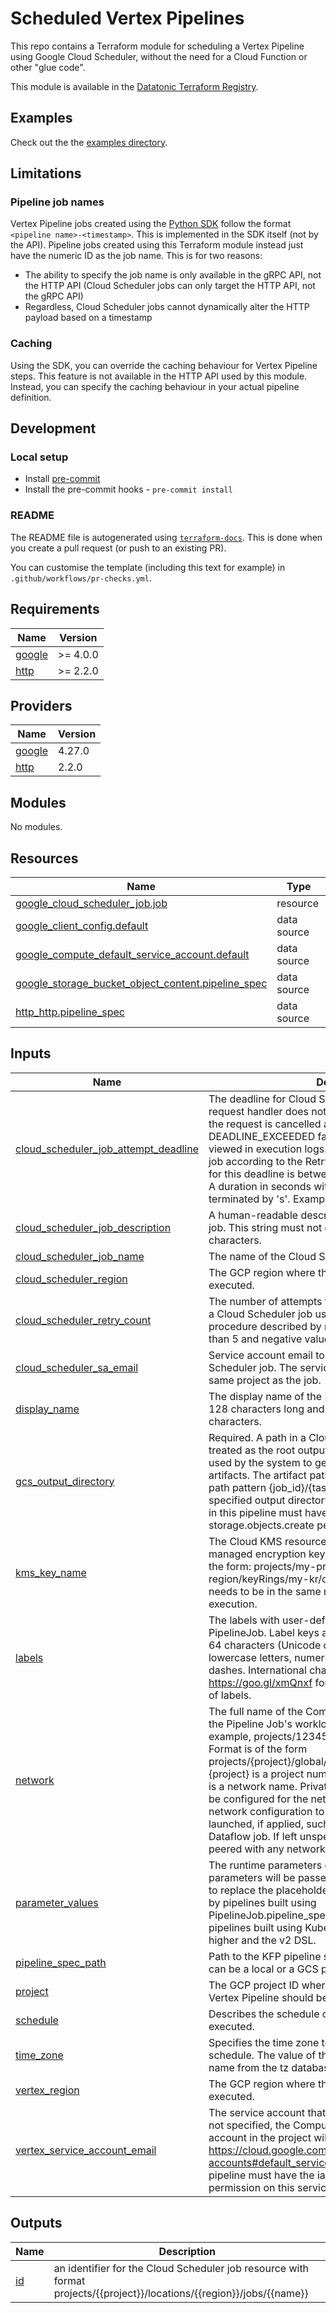 # Scheduled Vertex Pipelines

This repo contains a Terraform module for scheduling a Vertex Pipeline using Google Cloud Scheduler, without the need for a Cloud Function or other "glue code".

This module is available in the [Datatonic Terraform Registry](https://registry.terraform.io/namespaces/teamdatatonic).

## Examples

Check out the the [examples directory](./examples).

## Limitations

### Pipeline job names

Vertex Pipeline jobs created using the [Python SDK](https://github.com/googleapis/python-aiplatform) follow the format `<pipeline name>-<timestamp>`. This is implemented in the SDK itself (not by the API).
Pipeline jobs created using this Terraform module instead just have the numeric ID as the job name. This is for two reasons:

- The ability to specify the job name is only available in the gRPC API, not the HTTP API (Cloud Scheduler jobs can only target the HTTP API, not the gRPC API)
- Regardless, Cloud Scheduler jobs cannot dynamically alter the HTTP payload based on a timestamp

### Caching

Using the SDK, you can override the caching behaviour for Vertex Pipeline steps. This feature is not available in the HTTP API used by this module.
Instead, you can specify the caching behaviour in your actual pipeline definition.

## Development

### Local setup

- Install [pre-commit](https://pre-commit.com/)
- Install the pre-commit hooks - `pre-commit install`

### README

The README file is autogenerated using [`terraform-docs`](https://github.com/terraform-docs/terraform-docs). This is done when you create a pull request (or push to an existing PR).

You can customise the template (including this text for example) in `.github/workflows/pr-checks.yml`.

## Requirements

| Name | Version |
|------|---------|
| <a name="requirement_google"></a> [google](#requirement\_google) | >= 4.0.0 |
| <a name="requirement_http"></a> [http](#requirement\_http) | >= 2.2.0 |

## Providers

| Name | Version |
|------|---------|
| <a name="provider_google"></a> [google](#provider\_google) | 4.27.0 |
| <a name="provider_http"></a> [http](#provider\_http) | 2.2.0 |

## Modules

No modules.

## Resources

| Name | Type |
|------|------|
| [google_cloud_scheduler_job.job](https://registry.terraform.io/providers/hashicorp/google/latest/docs/resources/cloud_scheduler_job) | resource |
| [google_client_config.default](https://registry.terraform.io/providers/hashicorp/google/latest/docs/data-sources/client_config) | data source |
| [google_compute_default_service_account.default](https://registry.terraform.io/providers/hashicorp/google/latest/docs/data-sources/compute_default_service_account) | data source |
| [google_storage_bucket_object_content.pipeline_spec](https://registry.terraform.io/providers/hashicorp/google/latest/docs/data-sources/storage_bucket_object_content) | data source |
| [http_http.pipeline_spec](https://registry.terraform.io/providers/hashicorp/http/latest/docs/data-sources/http) | data source |

## Inputs

| Name | Description | Type | Default | Required |
|------|-------------|------|---------|:--------:|
| <a name="input_cloud_scheduler_job_attempt_deadline"></a> [cloud\_scheduler\_job\_attempt\_deadline](#input\_cloud\_scheduler\_job\_attempt\_deadline) | The deadline for Cloud Scheduler job attempts. If the request handler does not respond by this deadline then the request is cancelled and the attempt is marked as a DEADLINE\_EXCEEDED failure. The failed attempt can be viewed in execution logs. Cloud Scheduler will retry the job according to the RetryConfig. The allowed duration for this deadline is between 15 seconds and 30 minutes. A duration in seconds with up to nine fractional digits, terminated by 's'. Example: "3.5s" | `string` | `"320s"` | no |
| <a name="input_cloud_scheduler_job_description"></a> [cloud\_scheduler\_job\_description](#input\_cloud\_scheduler\_job\_description) | A human-readable description for the Cloud Scheduler job. This string must not contain more than 500 characters. | `string` | `null` | no |
| <a name="input_cloud_scheduler_job_name"></a> [cloud\_scheduler\_job\_name](#input\_cloud\_scheduler\_job\_name) | The name of the Cloud Scheduler job. | `string` | n/a | yes |
| <a name="input_cloud_scheduler_region"></a> [cloud\_scheduler\_region](#input\_cloud\_scheduler\_region) | The GCP region where the Cloud Scheduler job should be executed. | `string` | n/a | yes |
| <a name="input_cloud_scheduler_retry_count"></a> [cloud\_scheduler\_retry\_count](#input\_cloud\_scheduler\_retry\_count) | The number of attempts that the system will make to run a Cloud Scheduler job using the exponential backoff procedure described by maxDoublings. Values greater than 5 and negative values are not allowed. | `number` | `1` | no |
| <a name="input_cloud_scheduler_sa_email"></a> [cloud\_scheduler\_sa\_email](#input\_cloud\_scheduler\_sa\_email) | Service account email to be used for executing the Cloud Scheduler job. The service account must be within the same project as the job. | `string` | `null` | no |
| <a name="input_display_name"></a> [display\_name](#input\_display\_name) | The display name of the Pipeline. The name can be up to 128 characters long and can be consist of any UTF-8 characters. | `string` | `null` | no |
| <a name="input_gcs_output_directory"></a> [gcs\_output\_directory](#input\_gcs\_output\_directory) | Required. A path in a Cloud Storage bucket, which will be treated as the root output directory of the pipeline. It is used by the system to generate the paths of output artifacts. The artifact paths are generated with a sub-path pattern {job\_id}/{taskId}/{output\_key} under the specified output directory. The service account specified in this pipeline must have the storage.objects.get and storage.objects.create permissions for this bucket. | `string` | n/a | yes |
| <a name="input_kms_key_name"></a> [kms\_key\_name](#input\_kms\_key\_name) | The Cloud KMS resource identifier of the customer managed encryption key used to protect a resource. Has the form: projects/my-project/locations/my-region/keyRings/my-kr/cryptoKeys/my-key. The key needs to be in the same region as the Vertex Pipeline execution. | `string` | `null` | no |
| <a name="input_labels"></a> [labels](#input\_labels) | The labels with user-defined metadata to organize PipelineJob. Label keys and values can be no longer than 64 characters (Unicode codepoints), can only contain lowercase letters, numeric characters, underscores and dashes. International characters are allowed. See https://goo.gl/xmQnxf for more information and examples of labels. | `map(string)` | `{}` | no |
| <a name="input_network"></a> [network](#input\_network) | The full name of the Compute Engine network to which the Pipeline Job's workload should be peered. For example, projects/12345/global/networks/myVPC. Format is of the form projects/{project}/global/networks/{network}. Where {project} is a project number, as in 12345, and {network} is a network name. Private services access must already be configured for the network. Pipeline job will apply the network configuration to the GCP resources being launched, if applied, such as Vertex AI Training or Dataflow job. If left unspecified, the workload is not peered with any network. | `string` | `null` | no |
| <a name="input_parameter_values"></a> [parameter\_values](#input\_parameter\_values) | The runtime parameters of the PipelineJob. The parameters will be passed into PipelineJob.pipeline\_spec to replace the placeholders at runtime. This field is used by pipelines built using PipelineJob.pipeline\_spec.schema\_version 2.1.0, such as pipelines built using Kubeflow Pipelines SDK 1.9 or higher and the v2 DSL. | `map(any)` | `{}` | no |
| <a name="input_pipeline_spec_path"></a> [pipeline\_spec\_path](#input\_pipeline\_spec\_path) | Path to the KFP pipeline spec file (YAML or JSON). This can be a local or a GCS path. | `string` | n/a | yes |
| <a name="input_project"></a> [project](#input\_project) | The GCP project ID where the cloud scheduler job and Vertex Pipeline should be deployed. | `string` | n/a | yes |
| <a name="input_schedule"></a> [schedule](#input\_schedule) | Describes the schedule on which the job will be executed. | `string` | n/a | yes |
| <a name="input_time_zone"></a> [time\_zone](#input\_time\_zone) | Specifies the time zone to be used in interpreting schedule. The value of this field must be a time zone name from the tz database. | `string` | `"UTC"` | no |
| <a name="input_vertex_region"></a> [vertex\_region](#input\_vertex\_region) | The GCP region where the Vertex Pipeline should be executed. | `string` | n/a | yes |
| <a name="input_vertex_service_account_email"></a> [vertex\_service\_account\_email](#input\_vertex\_service\_account\_email) | The service account that the pipeline workload runs as. If not specified, the Compute Engine default service account in the project will be used. See https://cloud.google.com/compute/docs/access/service-accounts#default_service_account. Users starting the pipeline must have the iam.serviceAccounts.actAs permission on this service account. | `string` | `null` | no |

## Outputs

| Name | Description |
|------|-------------|
| <a name="output_id"></a> [id](#output\_id) | an identifier for the Cloud Scheduler job resource with format projects/{{project}}/locations/{{region}}/jobs/{{name}} |